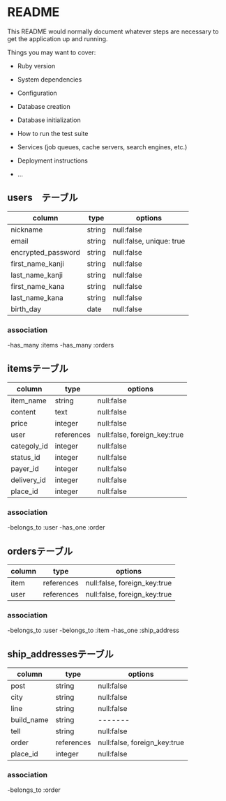 # README

This README would normally document whatever steps are necessary to get the
application up and running.

Things you may want to cover:

* Ruby version

* System dependencies

* Configuration

* Database creation

* Database initialization

* How to run the test suite

* Services (job queues, cache servers, search engines, etc.)

* Deployment instructions

* ...

## users　テーブル

|column|type|options|
|------|----|-------|
|nickname|string|null:false|
|email|string|null:false, unique: true|
|encrypted_password|string|null:false|
|first_name_kanji|string|null:false|
|last_name_kanji|string|null:false|
|first_name_kana|string|null:false|
|last_name_kana|string|null:false|
|birth_day|date|null:false|
 
### association

-has_many :items
-has_many :orders

## itemsテーブル

|column|type|options|
|------|----|-------|
|item_name|string|null:false|
|content|text|null:false|
|price|integer|null:false|
|user|references|null:false, foreign_key:true|
|categoly_id|integer|null:false|
|status_id|integer|null:false|
|payer_id|integer|null:false|
|delivery_id|integer|null:false|
|place_id|integer|null:false|


### association

-belongs_to :user
-has_one :order

## ordersテーブル

|column|type|options|
|------|----|-------|
|item|references|null:false, foreign_key:true|
|user|references|null:false, foreign_key:true|

### association

-belongs_to :user
-belongs_to :item
-has_one :ship_address

## ship_addressesテーブル

|column|type|options|
|------|----|-------|
|post|string|null:false|
|city|string|null:false|
|line|string|null:false |
|build_name|string|-------|
|tell|string|null:false|
|order|references|null:false, foreign_key:true|
|place_id|integer|null:false|

### association

-belongs_to :order